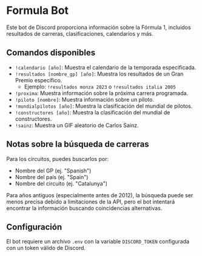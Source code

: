 # Formula Bot

Este bot de Discord proporciona información sobre la Fórmula 1, incluidos resultados de carreras, clasificaciones, calendarios y más.

## Comandos disponibles

- `!calendario [año]`: Muestra el calendario de la temporada especificada.
- `!resultados [nombre_gp] [año]`: Muestra los resultados de un Gran Premio específico.
  - Ejemplo: `!resultados monza 2023` o `!resultados italia 2005`
- `!proxima`: Muestra información sobre la próxima carrera programada.
- `!piloto [nombre]`: Muestra información sobre un piloto.
- `!mundialpilotos [año]`: Muestra la clasificación del mundial de pilotos.
- `!constructores [año]`: Muestra la clasificación del mundial de constructores.
- `!sainz`: Muestra un GIF aleatorio de Carlos Sainz.

## Notas sobre la búsqueda de carreras

Para los circuitos, puedes buscarlos por:
- Nombre del GP (ej. "Spanish")
- Nombre del país (ej. "Spain")
- Nombre del circuito (ej. "Catalunya")

Para años antiguos (especialmente antes de 2012), la búsqueda puede ser menos precisa debido a limitaciones de la API, pero el bot intentará encontrar la información buscando coincidencias alternativas.

## Configuración

El bot requiere un archivo `.env` con la variable `DISCORD_TOKEN` configurada con un token válido de Discord.
